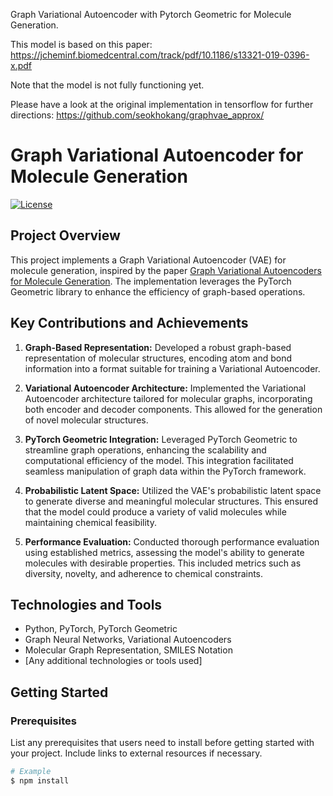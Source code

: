 Graph Variational Autoencoder with Pytorch Geometric for Molecule Generation.

This model is based on this paper:
https://jcheminf.biomedcentral.com/track/pdf/10.1186/s13321-019-0396-x.pdf

Note that the model is not fully functioning yet.

Please have a look at the original implementation in tensorflow for further directions:
https://github.com/seokhokang/graphvae_approx/
# Graph Variational Autoencoder for Molecule Generation

[![License](https://img.shields.io/badge/license-MIT-blue.svg)](LICENSE)

## Project Overview

This project implements a Graph Variational Autoencoder (VAE) for molecule generation, inspired by the paper [Graph Variational Autoencoders for Molecule Generation](https://jcheminf.biomedcentral.com/track/pdf/10.1186/s13321-019-0396-x.pdf). The implementation leverages the PyTorch Geometric library to enhance the efficiency of graph-based operations.

## Key Contributions and Achievements

1. **Graph-Based Representation:** Developed a robust graph-based representation of molecular structures, encoding atom and bond information into a format suitable for training a Variational Autoencoder.

2. **Variational Autoencoder Architecture:** Implemented the Variational Autoencoder architecture tailored for molecular graphs, incorporating both encoder and decoder components. This allowed for the generation of novel molecular structures.

3. **PyTorch Geometric Integration:** Leveraged PyTorch Geometric to streamline graph operations, enhancing the scalability and computational efficiency of the model. This integration facilitated seamless manipulation of graph data within the PyTorch framework.

4. **Probabilistic Latent Space:** Utilized the VAE's probabilistic latent space to generate diverse and meaningful molecular structures. This ensured that the model could produce a variety of valid molecules while maintaining chemical feasibility.

5. **Performance Evaluation:** Conducted thorough performance evaluation using established metrics, assessing the model's ability to generate molecules with desirable properties. This included metrics such as diversity, novelty, and adherence to chemical constraints.

## Technologies and Tools

- Python, PyTorch, PyTorch Geometric
- Graph Neural Networks, Variational Autoencoders
- Molecular Graph Representation, SMILES Notation
- [Any additional technologies or tools used]

## Getting Started

### Prerequisites

List any prerequisites that users need to install before getting started with your project. Include links to external resources if necessary.

```bash
# Example
$ npm install

